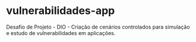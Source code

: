 # vulnerabilidades-app
Desafio de Projeto - DIO - Criação de cenários controlados para simulação e estudo de vulnerabilidades em aplicações.
